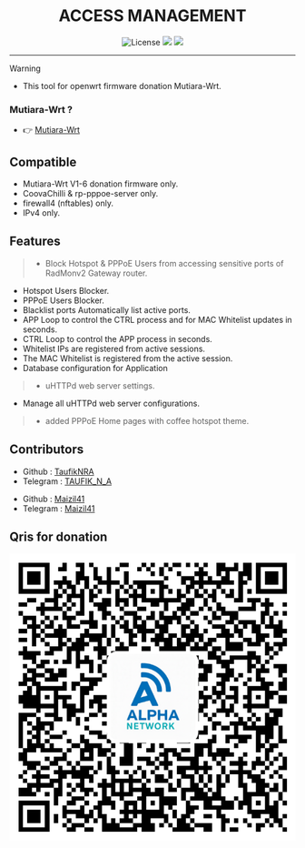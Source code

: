 <div align="center">
  <h1>ACCESS MANAGEMENT</h1>
</div>

<div align="center">
  <img alt="License" src="https://img.shields.io/github/license/TaufikNRA/Access-Management?style=for-the-badge">
  <a target="_blank" href="https://github.com/TaufikNRA/Access-Management/releases"><img src="https://img.shields.io/github/release/TaufikNRA/Access-Management?style=for-the-badge"></a>
  <a target="_blank" href="https://github.com/TaufikNRA/Access-Management/releases"><img src="https://img.shields.io/github/downloads/TaufikNRA/Access-Management/total?style=for-the-badge"></a>
</div>
<hr/>

> [!WARNING]
>
> - This tool for openwrt firmware donation Mutiara-Wrt.

### Mutiara-Wrt ?
- 👉 <a href="https://github.com/Mutiara-Wrt" target="_blank">Mutiara-Wrt</a>

Compatible
---
- Mutiara-Wrt V1-6 donation firmware only.
- CoovaChilli & rp-pppoe-server only.
- firewall4 (nftables) only.
- IPv4 only.

Features
---
> - Block Hotspot & PPPoE Users from accessing sensitive ports of RadMonv2 Gateway router.
- Hotspot Users Blocker.
- PPPoE Users Blocker.
- Blacklist ports Automatically list active ports.
- APP Loop to control the CTRL process and for MAC Whitelist updates in seconds.
- CTRL Loop to control the APP process in seconds.
- Whitelist IPs are registered from active sessions.
- The MAC Whitelist is registered from the active session.
- Database configuration for Application

> - uHTTPd web server settings.
- Manage all uHTTPd web server configurations.

> - added PPPoE Home pages with coffee hotspot theme.

Contributors
---
<ul>
  <li>Github : <a href="https://github.com/TaufikNRA" target="_blank">TaufikNRA</a></li>
  <li>Telegram : <a href="https://t.me/Taufik_N_A" target="_blank">TAUFIK_N_A</a></li>
</ul>
<ul>
  <li>Github : <a href="https://github.com/Maizil41" target="_blank">Maizil41</a></li>
  <li>Telegram : <a href="https://t.me/Maizil41" target="_blank">Maizil41</a></li>
</ul>

Qris for donation
---
  <p>
  <img src="img/qris.png" alt="qris">
 </p>
